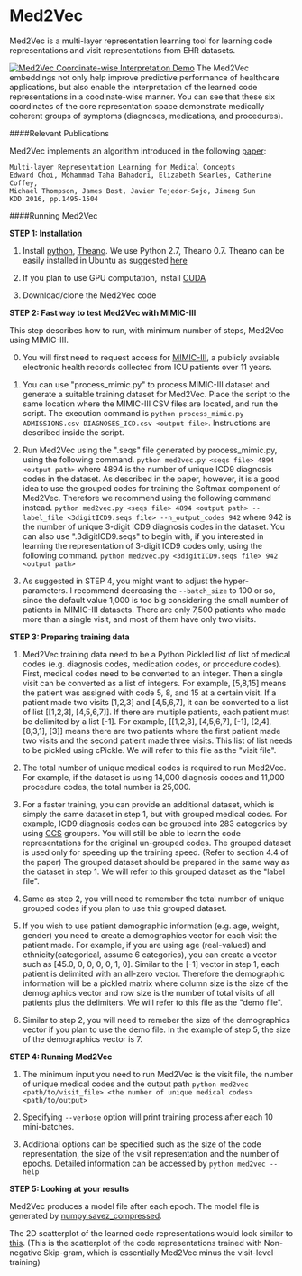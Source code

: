Med2Vec
=========================================

Med2Vec is a multi-layer representation learning tool for learning code representations and visit representations from EHR datasets.

[![Med2Vec Coordinate-wise Interpretation Demo](http://www.cc.gatech.edu/~echoi48/images/med2vec_interpret.png)](https://youtu.be/UR_f2rmMJkk?t=2m28s "Med2Vec Coordinate-wise Interpretation Demo - Click to Watch!")
The Med2Vec embeddings not only help improve predictive performance of healthcare applications, but also enable the interpretation of the learned code representations in a coodinate-wise manner. You can see that these six coordinates of the core representation space demonstrate medically coherent groups of symptoms (diagnoses, medications, and procedures). 

####Relevant Publications

Med2Vec implements an algorithm introduced in the following [paper](http://www.kdd.org/kdd2016/subtopic/view/multi-layer-representation-learning-for-medical-concepts):

    Multi-layer Representation Learning for Medical Concepts
	Edward Choi, Mohammad Taha Bahadori, Elizabeth Searles, Catherine Coffey, 
	Michael Thompson, James Bost, Javier Tejedor-Sojo, Jimeng Sun
	KDD 2016, pp.1495-1504

####Running Med2Vec

**STEP 1: Installation**  

1. Install [python](https://www.python.org/), [Theano](http://deeplearning.net/software/theano/index.html). We use Python 2.7, Theano 0.7. Theano can be easily installed in Ubuntu as suggested [here](http://deeplearning.net/software/theano/install_ubuntu.html#install-ubuntu)

2. If you plan to use GPU computation, install [CUDA](https://developer.nvidia.com/cuda-downloads)

3. Download/clone the Med2Vec code  

**STEP 2: Fast way to test Med2Vec with MIMIC-III**

This step describes how to run, with minimum number of steps, Med2Vec using MIMIC-III. 

0. You will first need to request access for [MIMIC-III](https://mimic.physionet.org/gettingstarted/access/), a publicly avaiable electronic health records collected from ICU patients over 11 years. 

1. You can use "process_mimic.py" to process MIMIC-III dataset and generate a suitable training dataset for Med2Vec.
Place the script to the same location where the MIMIC-III CSV files are located, and run the script. 
The execution command is `python process_mimic.py ADMISSIONS.csv DIAGNOSES_ICD.csv <output file>`.
Instructions are described inside the script. 

2. Run Med2Vec using the ".seqs" file generated by process_mimic.py, using the following command.
`python med2vec.py <seqs file> 4894 <output path>`
where 4894 is the number of unique ICD9 diagnosis codes in the dataset.
As described in the paper, however, it is a good idea to use the grouped codes for training the Softmax component of Med2Vec. Therefore we recommend using the following command instead.
`python med2vec.py <seqs file> 4894 <output path> --label_file <3digitICD9.seqs file> --n_output_codes 942`
where 942 is the number of unique 3-digit ICD9 diagnosis codes in the dataset.
You can also use ".3digitICD9.seqs" to begin with, if you interested in learning the representation of 3-digit ICD9 codes only, using the following command.
`python med2vec.py <3digitICD9.seqs file> 942 <output path>`

3. As suggested in STEP 4, you might want to adjust the hyper-parameters. 
I recommend decreasing the `--batch_size` to 100 or so, since the default value 1,000 is too big considering the small number of patients in MIMIC-III datasets. 
There are only 7,500 patients who made more than a single visit, and most of them have only two visits.

**STEP 3: Preparing training data**  

1. Med2Vec training data need to be a Python Pickled list of list of medical codes (e.g. diagnosis codes, medication codes, or procedure codes). 
First, medical codes need to be converted to an integer. Then a single visit can be converted as a list of integers. 
For example, [5,8,15] means the patient was assigned with code 5, 8, and 15 at a certain visit. 
If a patient made two visits [1,2,3] and [4,5,6,7], it can be converted to a list of list [[1,2,3], [4,5,6,7]]. 
If there are multiple patients, each patient must be delimited by a list [-1]. 
For example, [[1,2,3], [4,5,6,7], [-1], [2,4], [8,3,1], [3]] means there are two patients where the first patient made two visits and the second patient made three visits. 
This list of list needs to be pickled using cPickle. We will refer to this file as the "visit file".

2. The total number of unique medical codes is required to run Med2Vec. 
For example, if the dataset is using 14,000 diagnosis codes and 11,000 procedure codes, the total number is 25,000. 

3. For a faster training, you can provide an additional dataset, which is simply the same dataset in step 1, but with grouped medical codes. 
For example, ICD9 diagnosis codes can be grouped into 283 categories by using [CCS](https://www.hcup-us.ahrq.gov/toolssoftware/ccs/ccs.jsp) groupers. 
You will still be able to learn the code representations for the original un-grouped codes. 
The grouped dataset is used only for speeding up the training speed. (Refer to section 4.4 of the paper) 
The grouped dataset should be prepared in the same way as the dataset in step 1. We will refer to this grouped dataset as the "label file".

4. Same as step 2, you will need to remember the total number of unique grouped codes if you plan to use this grouped dataset.

5. If you wish to use patient demographic information (e.g. age, weight, gender) you need to create a demographics vector for each visit the patient made. 
For example, if you are using age (real-valued) and ethnicity(categorical, assume 6 categories), you can create a vector such as [45.0, 0, 0, 0, 0, 1, 0]. 
Similar to the [-1] vector in step 1, each patient is delimited with an all-zero vector. 
Therefore the demographic information will be a pickled matrix where column size is the size of the demographics vector and row size is the number of total visits of all patients plus the delimiters. 
We will refer to this file as the "demo file".

6. Similar to step 2, you will need to remeber the size of the demographics vector if you plan to use the demo file. 
In the example of step 5, the size of the demographics vector is 7.

**STEP 4: Running Med2Vec**  

1. The minimum input you need to run Med2Vec is the visit file, the number of unique medical codes and the output path
`python med2vec <path/to/visit_file> <the number of unique medical codes> <path/to/output>`  

2. Specifying `--verbose` option will print training process after each 10 mini-batches.

3. Additional options can be specified such as the size of the code representation, the size of the visit representation and the number of epochs. Detailed information can be accessed by `python med2vec --help`

**STEP 5: Looking at your results**  

Med2Vec produces a model file after each epoch. The model file is generated by [numpy.savez_compressed](http://docs.scipy.org/doc/numpy-1.10.1/reference/generated/numpy.savez_compressed.html).

The 2D scatterplot of the learned code representations would look similar to [this](http://www.cc.gatech.edu/~echoi48/scatterplot/nnsg_h200e49_category10.html).
(This is the scatterplot of the code representations trained with Non-negative Skip-gram, which is essentially Med2Vec minus the visit-level training)
